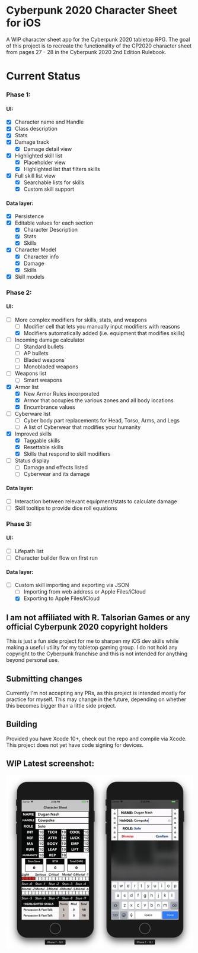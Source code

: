 # Cyberpunk 2020 Character Sheet for iOS
A WIP character sheet app for the Cyberpunk 2020 tabletop RPG. The goal of this project is to recreate the functionality of the CP2020 character sheet from pages 27 - 28 in the Cyberpunk 2020 2nd Edition Rulebook.

# Current Status

### Phase 1:
#### UI:
- [x] Character name and Handle
- [x] Class description
- [x] Stats
- [x] Damage track
  - [x] Damage detail view
- [x] Highlighted skill list
  - [x] Placeholder view
  - [x] Highlighted list that filters skills
- [x] Full skill list view
  - [x] Searchable lists for skills
  - [x] Custom skill support
#### Data layer:
- [x] Persistence
- [x] Editable values for each section
  - [x] Character Description
  - [x] Stats
  - [x] Skills
- [x] Character Model
  - [x] Character info
  - [x] Damage
  - [x] Skills
- [x] Skill models

### Phase 2:
#### UI:
- [ ] More complex modifiers for skills, stats, and weapons
  - [ ] Modifier cell that lets you manually input modifiers with reasons
  - [x] Modifiers automatically added (i.e. equipment that modifies skills)
- [ ] Incoming damage calculator
  - [ ] Standard bullets
  - [ ] AP bullets
  - [ ] Bladed weapons
  - [ ] Monobladed weapons
- [ ] Weapons list
  - [ ] Smart weapons
- [x] Armor list
  - [x] New Armor Rules incorporated
  - [x] Armor that occupies the various zones and all body locations
  - [x] Encumbrance values
- [ ] Cyberware list
  - [ ] Cyber body part replacements for Head, Torso, Arms, and Legs
  - [ ] A list of Cyberwear that modifies your humanity
- [x] Improved skills
  - [x] Taggable skills
  - [x] Resettable skills
  - [x] Skills that respond to skill modifiers
- [ ] Status display
  - [ ] Damage and effects listed
  - [ ] Cyberwear and its damage
#### Data layer:
- [ ] Interaction between relevant equipment/stats to calculate damage
- [ ] Skill tooltips to provide dice roll equations

### Phase 3:
#### UI:
- [ ] Lifepath list
- [ ] Character builder flow on first run
#### Data layer:
- [ ] Custom skill importing and exporting via JSON
  - [ ] Importing from web address or Apple Files/iCloud
  - [x] Exporting to Apple Files/iCloud

## I am not affiliated with R. Talsorian Games or any official Cyberpunk 2020 copyright holders
This is just a fun side project for me to sharpen my iOS dev skills while making a useful utility for my tabletop gaming group. I do not hold any copyright to the Cyberpunk franchise and this is not intended for anything beyond personal use.

## Submitting changes
Currently I'm not accepting any PRs, as this project is intended mostly for practice for myself. This may change in the future, depending on whether this becomes bigger than a little side project.

## Building
Provided you have Xcode 10+, check out the repo and compile via Xcode. This project does not yet have code signing for devices.

## WIP Latest screenshot:
![Latest screenshot as of 11/24](https://raw.githubusercontent.com/krze/CP2020-Character-Sheet/master/Images/latest.png)
